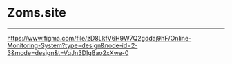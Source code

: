 # Zoms.site
-----------
https://www.figma.com/file/zD8LkfV6H9W7Q2gddaj9hF/Online-Monitoring-System?type=design&node-id=2-3&mode=design&t=VqJn3DIgBao2xXwe-0